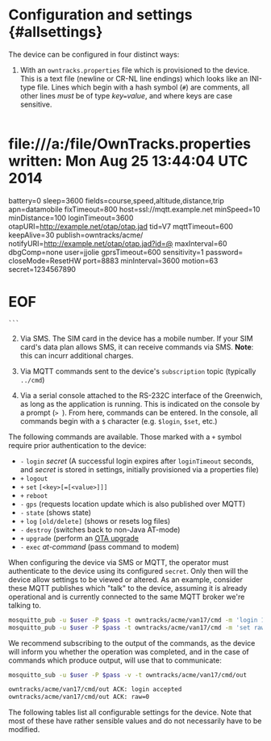 # Configuration and settings {#allsettings}

The device can be configured in four distinct ways:

1. With an `owntracks.properties` file which is provisioned to the device. This is
   a text file (newline or CR-NL line endings) which looks like an INI-type file.
   Lines which begin with a hash symbol (`#`) are comments, all other lines
   *must* be of type _key_`=`_value_, and where keys are case sensitive.
   

	```
# file:///a:/file/OwnTracks.properties written: Mon Aug 25 13:44:04 UTC 2014
battery=0
sleep=3600
fields=course,speed,altitude,distance,trip
apn=datamobile
fixTimeout=800
host=ssl://mqtt.example.net
minSpeed=10
minDistance=100
loginTimeout=3600
otapURI=http://example.net/otap/otap.jad
tid=V7
mqttTimeout=600
keepAlive=30
publish=owntracks/acme/
notifyURI=http://example.net/otap/otap.jad?id=@
maxInterval=60
dbgComp=none
user=jjolie
gprsTimeout=600
sensitivity=1
password=<password>
closeMode=ResetHW
port=8883
minInterval=3600
motion=63
secret=1234567890
# EOF
	```

2. Via SMS. The SIM card in the device has a mobile number. If your SIM card's
   data plan allows SMS, it can receive commands via SMS. **Note**: this can
   incurr additional charges.

3. Via MQTT commands sent to the device's `subscription` topic (typically `../cmd`)

4. Via a serial console attached to the RS-232C interface of the Greenwich, as long
   as the application is running. This is indicated on the console by a prompt (`> `).
   From here, commands can be entered. In the console, all commands begin with a
   `$` character (e.g. `$login`, `$set`, etc.)

The following commands are available. Those marked with a `+` symbol require
prior authentication to the device:

* `-` `login` _secret_ (A successful login expires after `loginTimeout` seconds, and _secret_ is stored in settings, initially provisioned via a properties file)
* `+` `logout`
* `+` `set` `[<key>[=[<value>]]]`
* `+` `reboot`
* `-` `gps` (requests location update which is also published over MQTT)
* `-` `state` (shows state)
* `+` `log` `[old/delete]` (shows or resets log files)
* `-` `destroy` (switches back to non-Java AT-mode)
* `+` `upgrade` (perform an [OTA upgrade](OTAP.md)
* `-` `exec` _at-command_ (pass command to modem)


When configuring the device via SMS or MQTT, the operator must authenticate to
the device using its configured `secret`. Only then will the device allow settings
to be viewed or altered. As an example, consider these MQTT publishes which "talk"
to the device, assuming it is already operational and is currently connected to
the same MQTT broker we're talking to.

```bash
mosquitto_pub -u $user -P $pass -t owntracks/acme/van17/cmd -m 'login 123456'
mosquitto_pub -u $user -P $pass -t owntracks/acme/van17/cmd -m 'set raw=0'
```

We recommend subscribing to the output of the commands, as the device will inform
you whether the operation was completed, and in the case of commands which produce
output, will use that to communicate:

```bash
mosquitto_sub -u $user -P $pass -v -t owntracks/acme/van17/cmd/out

owntracks/acme/van17/cmd/out ACK: login accepted
owntracks/acme/van17/cmd/out ACK: raw=0
```

The following tables list all configurable settings for the device. Note that
most of these have rather sensible values and do not necessarily have to be
modified.

